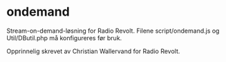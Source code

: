 ondemand
======================

Stream-on-demand-løsning for Radio Revolt. Filene script/ondemand.js og Util/DButil.php må
konfigureres før bruk.

Opprinnelig skrevet av Christian Wallervand for Radio Revolt.
